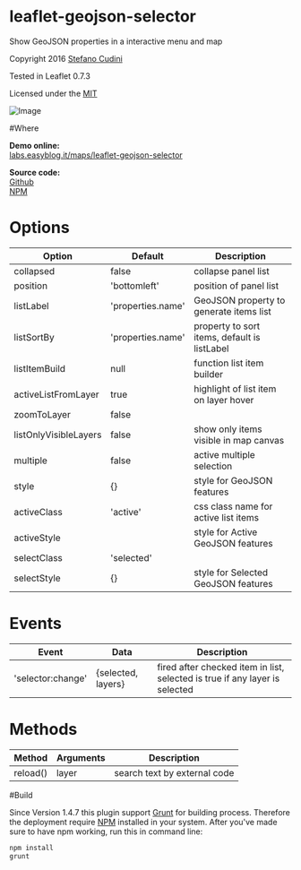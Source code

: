 # leaflet-geojson-selector
Show GeoJSON properties in a interactive menu and map

Copyright 2016 [Stefano Cudini](http://labs.easyblog.it/stefano-cudini/)

Tested in Leaflet 0.7.3

Licensed under the [MIT](https://opensource.org/licenses/MIT)

![Image](https://raw.githubusercontent.com/stefanocudini/leaflet-geojson-selector/master/images/leaflet-geojson-selector.jpg)

#Where

**Demo online:**  
[labs.easyblog.it/maps/leaflet-geojson-selector](http://labs.easyblog.it/maps/leaflet-geojson-selector/)

**Source code:**  
[Github](https://github.com/stefanocudini/leaflet-geojson-selector)  
[NPM](https://npmjs.org/package/leaflet-geojson-selector)


# Options
| Option	            | Default           | Description                               |
| --------------------- | ----------------- | ----------------------------------------- |
| collapsed		        | false			    | collapse panel list                       |
| position		        | 'bottomleft'	    | position of panel list                    |
| listLabel		        | 'properties.name' | GeoJSON property to generate items list   |
| listSortBy	        | 'properties.name' | property to sort items, default is listLabel |
| listItemBuild	        | null              | function list item builder                |
| activeListFromLayer   | true		        | highlight of list item on layer hover     |
| zoomToLayer		    | false             |                                           |
| listOnlyVisibleLayers | false             | show only items visible in map canvas     |
| multiple			    | false             | active multiple selection                 |
| style			        | {}                | style for GeoJSON features                |
| activeClass			| 'active'          | css class name for active list items      |
| activeStyle			|				    | style for Active GeoJSON features         |
| selectClass			| 'selected'        |                                           |
| selectStyle			| {}                | style for Selected GeoJSON features       |

# Events
| Event			         | Data			          | Description                               |
| ---------------------- | ---------------------- | ----------------------------------------- |
| 'selector:change'      | {selected, layers}     | fired after checked item in list, selected is true if any layer is selected |

# Methods
| Method		| Arguments		 | Description                  |
| ------------- | -------------- | ---------------------------- |
| reload()	    | layer	         | search text by external code |


#Build

Since Version 1.4.7 this plugin support [Grunt](http://gruntjs.com/) for building process.
Therefore the deployment require [NPM](https://npmjs.org/) installed in your system.
After you've made sure to have npm working, run this in command line:
```bash
npm install
grunt
```

